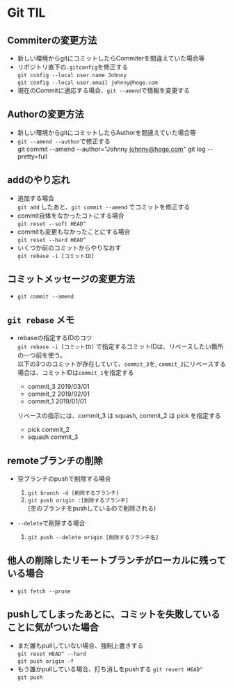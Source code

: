 # Git TIL
## Commiterの変更方法
  - 新しい環境からgitにコミットしたらCommiterを間違えていた場合等
  - リポジトリ直下の`.gitconfig`を修正する  
     `git config --local user.name Johnny`   
     `git config --local user.email johnny@hoge.com`
  - 現在のCommitに適応する場合、`git --amend`で情報を変更する

## Authorの変更方法
  - 新しい環境からgitにコミットしたらAuthorを間違えていた場合等
  - `git --amend --author`で修正する  
     git commit --amend --author="Johnny <johnny@hoge.com>"
     git log --pretty=full

## addのやり忘れ
  - 追加する場合  
    `git add` したあと、`git commit --amend` でコミットを修正する
  - commit自体をなかったコトにする場合  
    `git reset --soft HEAD^`
  - commitも変更もなかったことにする場合  
    `git reset --hard HEAD^`
  - いくつか前のコミットからやりなおす  
    `git rebase -i [コミットID]`

## コミットメッセージの変更方法
  - `git commit --amend`

## `git rebase` メモ
  - rebaseの指定するIDのコツ  
    `git rebase -i [コミットID]` で指定するコミットIDは、リベースしたい箇所の一つ前を使う。  
    以下の3つのコミットが存在していて、`commit_3`を, `commit_2`にリベースする場合は、コミットIDは`commit_1`を指定する  
      - commit_3 2019/03/01
      - commit_2 2019/02/01
      - commit_1 2019/01/01

    リベースの指示には、commit_3 は squash, commit_2 は pick を指定する  
      - pick commit_2
      - squash commit_3

## remoteブランチの削除
  - 空ブランチのpushで削除する場合  
    1. `git branch -d [削除するブランチ]`
    1. `git push origin :[削除するブランチ]`  
      (空のブランチをpushしているので削除される)

   - `--delete`で削除する場合
     1. `git push --delete origin [削除するブランチ名]`

## 他人の削除したリモートブランチがローカルに残っている場合
  - `git fetch --prune`

## pushしてしまったあとに、コミットを失敗していることに気がついた場合
  - まだ誰もpullしていない場合、強制上書きする  
    `git reset HEAD^ --hard`  
    `git push origin -f`  
  - もう誰かpullしている場合、打ち消しをpushする
    `git revert HEAD^`  
    `git push`
